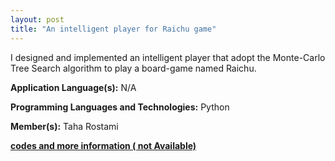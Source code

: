 ```yaml
---
layout: post
title: "An intelligent player for Raichu game"
---
```

I designed and implemented an intelligent player that adopt the Monte-Carlo Tree Search algorithm to play a board-game named Raichu.

**Application Language(s):** N/A

**Programming Languages and Technologies:** Python

**Member(s):** Taha Rostami

**[codes and more information ( not Available)](#)**
